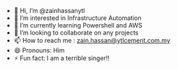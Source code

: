- 👋 Hi, I’m @zainhassanytl
- 👀 I’m interested in Infrastructure Automation
- 🌱 I’m currently learning Powershell and AWS
- 💞️ I’m looking to collaborate on any projects
- 📫 How to reach me : zain.hassan@ytlcement.com.my
- 😄 Pronouns: Him
- ⚡ Fun fact: I am a terrible singer!!

<!---
zainhassanytl/zainhassanytl is a ✨ special ✨ repository because its `README.md` (this file) appears on your GitHub profile.
You can click the Preview link to take a look at your changes.
--->
